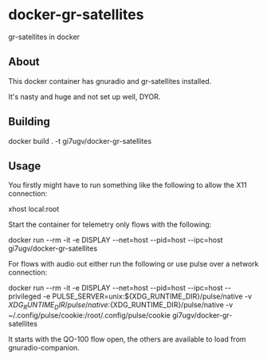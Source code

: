 # docker-gr-satellites
gr-satellites in docker

## About

This docker container has gnuradio and gr-satellites installed.

It's nasty and huge and not set up well, DYOR.

## Building 

docker build . -t gi7ugv/docker-gr-satellites

## Usage

You firstly might have to run something like the following to allow the X11 connection:

xhost local:root

Start the container for telemetry only flows with the following: 

docker run --rm -it -e DISPLAY --net=host --pid=host --ipc=host gi7ugv/docker-gr-satellites

For flows with audio out either run the following or use pulse over a network connection:

docker run --rm -it -e DISPLAY --net=host --pid=host --ipc=host --privileged -e PULSE_SERVER=unix:${XDG_RUNTIME_DIR}/pulse/native -v ${XDG_RUNTIME_DIR}/pulse/native:${XDG_RUNTIME_DIR}/pulse/native -v ~/.config/pulse/cookie:/root/.config/pulse/cookie gi7ugv/docker-gr-satellites

It starts with the QO-100 flow open, the others are available to load from gnuradio-companion.
